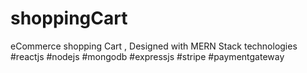 # shoppingCart
eCommerce shopping Cart , Designed with MERN Stack technologies #reactjs #nodejs #mongodb #expressjs #stripe #paymentgateway
